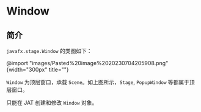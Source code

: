 #  Window

## 简介

`javafx.stage.Window` 的类图如下：

@import "images/Pasted%20image%2020230704205908.png" {width="300px" title=""}

`Window` 为顶层窗口，承载 `Scene`。如上图所示，`Stage`, `PopupWindow` 等都属于顶层窗口。

只能在 JAT 创建和修改 `Window` 对象。

